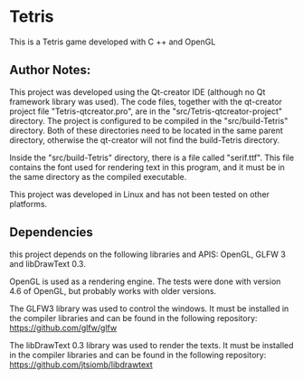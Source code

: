 # Tetris
This is a Tetris game developed with C ++ and OpenGL

## Author Notes:
This project was developed using the Qt-creator IDE (although no Qt framework library was used). The code files, together with the qt-creator project file "Tetris-qtcreator.pro", are in the "src/Tetris-qtcreator-project" directory. The project is configured to be compiled in the "src/build-Tetris" directory. Both of these directories need to be located in the same parent directory, otherwise the qt-creator will not find the build-Tetris directory.

Inside the "src/build-Tetris" directory, there is a file called "serif.ttf". This file contains the font used for rendering text in this program, and it must be in the same directory as the compiled executable. 

This project was developed in Linux and has not been tested on other platforms.

## Dependencies
this project depends on the following libraries and APIS: OpenGL, GLFW 3 and libDrawText 0.3.

OpenGL is used as a rendering engine. The tests were done with version 4.6 of OpenGL, but probably works with older versions.

The GLFW3 library was used to control the windows. It must be installed in the compiler libraries and can be found in the following repository: https://github.com/glfw/glfw

The libDrawText 0.3 library was used to render the texts. It must be installed in the compiler libraries and can be found in the following repository: https://github.com/jtsiomb/libdrawtext

